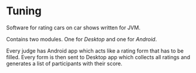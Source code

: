 # Tuning

Software for rating cars on car shows written for JVM.

Contains two modules. One for *Desktop* and one for *Android*.

Every judge has Android app which acts like a rating form that has to be filled.
Every form is then sent to Desktop app which collects all ratings and generates a list of participants with their score.
